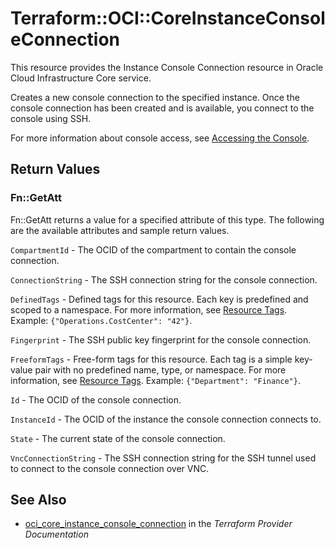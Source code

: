# Terraform::OCI::CoreInstanceConsoleConnection

This resource provides the Instance Console Connection resource in Oracle Cloud Infrastructure Core service.

Creates a new console connection to the specified instance.
Once the console connection has been created and is available,
you connect to the console using SSH.

For more information about console access, see [Accessing the Console](https://docs.cloud.oracle.com/iaas/Content/Compute/References/serialconsole.htm).

## Return Values

### Fn::GetAtt

Fn::GetAtt returns a value for a specified attribute of this type. The following are the available attributes and sample return values.

`CompartmentId` - The OCID of the compartment to contain the console connection.

`ConnectionString` - The SSH connection string for the console connection.

`DefinedTags` - Defined tags for this resource. Each key is predefined and scoped to a namespace. For more information, see [Resource Tags](https://docs.cloud.oracle.com/iaas/Content/General/Concepts/resourcetags.htm).  Example: `{"Operations.CostCenter": "42"}`.

`Fingerprint` - The SSH public key fingerprint for the console connection.

`FreeformTags` - Free-form tags for this resource. Each tag is a simple key-value pair with no predefined name, type, or namespace. For more information, see [Resource Tags](https://docs.cloud.oracle.com/iaas/Content/General/Concepts/resourcetags.htm).  Example: `{"Department": "Finance"}`.

`Id` - The OCID of the console connection.

`InstanceId` - The OCID of the instance the console connection connects to.

`State` - The current state of the console connection.

`VncConnectionString` - The SSH connection string for the SSH tunnel used to connect to the console connection over VNC.

## See Also

* [oci_core_instance_console_connection](https://www.terraform.io/docs/providers/oci/r/core_instance_console_connection.html) in the _Terraform Provider Documentation_